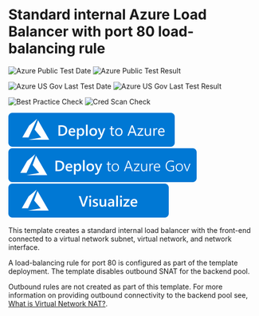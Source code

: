 # Standard internal Azure Load Balancer with port 80 load-balancing rule

![Azure Public Test Date](https://azurequickstartsservice.blob.core.windows.net/badges/quickstarts/microsoft.network/internal-loadbalancer-create/PublicLastTestDate.svg)
![Azure Public Test Result](https://azurequickstartsservice.blob.core.windows.net/badges/quickstarts/microsoft.network/internal-loadbalancer-create/PublicDeployment.svg)

![Azure US Gov Last Test Date](https://azurequickstartsservice.blob.core.windows.net/badges/quickstarts/microsoft.network/internal-loadbalancer-create/FairfaxLastTestDate.svg)
![Azure US Gov Last Test Result](https://azurequickstartsservice.blob.core.windows.net/badges/quickstarts/microsoft.network/internal-loadbalancer-create/FairfaxDeployment.svg)

![Best Practice Check](https://azurequickstartsservice.blob.core.windows.net/badges/quickstarts/microsoft.network/internal-loadbalancer-create/BestPracticeResult.svg)
![Cred Scan Check](https://azurequickstartsservice.blob.core.windows.net/badges/quickstarts/microsoft.network/internal-loadbalancer-create/CredScanResult.svg)

[![Deploy To Azure](https://raw.githubusercontent.com/Azure/azure-quickstart-templates/master/1-CONTRIBUTION-GUIDE/images/deploytoazure.svg?sanitize=true)](https://portal.azure.com/#create/Microsoft.Template/uri/https%3A%2F%2Fraw.githubusercontent.com%2FAzure%2Fazure-quickstart-templates%2Fmaster%2Fquickstarts%2Fmicrosoft.network%2Finternal-loadbalancer-create%2Fazuredeploy.json)
[![Deploy To Azure US Gov](https://raw.githubusercontent.com/Azure/azure-quickstart-templates/master/1-CONTRIBUTION-GUIDE/images/deploytoazuregov.svg?sanitize=true)](https://portal.azure.us/#create/Microsoft.Template/uri/https%3A%2F%2Fraw.githubusercontent.com%2FAzure%2Fazure-quickstart-templates%2Fmaster%2Fquickstarts%2Fmicrosoft.network%2Finternal-loadbalancer-create%2Fazuredeploy.json)  
[![Visualize](https://raw.githubusercontent.com/Azure/azure-quickstart-templates/master/1-CONTRIBUTION-GUIDE/images/visualizebutton.svg?sanitize=true)](http://armviz.io/#/?load=https%3A%2F%2Fraw.githubusercontent.com%2FAzure%2Fazure-quickstart-templates%2Fmaster%2Fquickstarts%2Fmicrosoft.network%2Finternal-loadbalancer-create%2Fazuredeploy.json)

This template creates a standard internal load balancer with the front-end connected to a virtual network subnet, virtual network, and network interface.  

A load-balancing rule for port 80 is configured as part of the template deployment. The template disables outbound SNAT for the backend pool.  

Outbound rules are not created as part of this template.  For more information on providing outbound connectivity to the backend pool see, [What is Virtual Network NAT?](https://docs.microsoft.com/azure/virtual-network/nat-overview).
